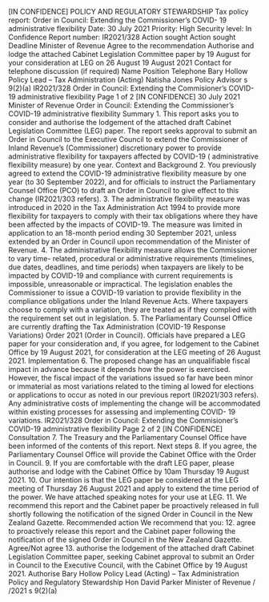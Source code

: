 \[IN CONFIDENCE\] POLICY AND REGULATORY STEWARDSHIP Tax policy report: Order in Council: Extending the Commissioner’s COVID- 19 administrative flexibility Date: 30 July 2021 Priority: High Security level: In Confidence Report number: IR2021/328 Action sought Action sought Deadline Minister of Revenue Agree to the recommendation Authorise and lodge the attached Cabinet Legislation Committee paper by 19 August for your consideration at LEG on 26 August 19 August 2021 Contact for telephone discussion (if required) Name Position Telephone Bary Hollow Policy Lead – Tax Administration (Acting) Natisha Jones Policy Advisor s 9(2)(a) IR2021/328 Order in Council: Extending the Commisioner’s COVID-19 administrative flexibility Page 1 of 2 \[IN CONFIDENCE\] 30 July 2021 Minister of Revenue Order in Council: Extending the Commissioner’s COVID-19 administrative flexibility Summary 1. This report asks you to consider and authorise the lodgement of the attached draft Cabinet Legislation Committee (LEG) paper. The report seeks approval to submit an Order in Council to the Executive Council to extend the Commissioner of Inland Revenue’s (Commissioner) discretionary power to provide administrative flexibility for taxpayers affected by COVID-19 ( administrative flexibility measure) by one year. Context and Background 2. You previously agreed to extend the COVID-19 administrative flexibility measure by one year (to 30 September 2022), and for officials to instruct the Parliamentary Counsel Office (PCO) to draft an Order in Council to give effect to this change (IR2021/303 refers). 3. The administrative flexibility measure was introduced in 2020 in the Tax Administration Act 1994 to provide more flexibility for taxpayers to comply with their tax obligations where they have been affected by the impacts of COVID-19. The measure was limited in application to an 18-month period ending 30 September 2021, unless extended by an Order in Council upon recommendation of the Minister of Revenue. 4. The administrative flexibility measure allows the Commissioner to vary time- related, procedural or administrative requirements (timelines, due dates, deadlines, and time periods) when taxpayers are likely to be impacted by COVID-19 and compliance with current requirements is impossible, unreasonable or impractical. The legislation enables the Commissioner to issue a COVID-19 variation to provide flexibility in the compliance obligations under the Inland Revenue Acts. Where taxpayers choose to comply with a variation, they are treated as if they complied with the requirement set out in legislation. 5. The Parliamentary Counsel Office are currently drafting the Tax Administration (COVID-19 Response Variations) Order 2021 (Order in Council). Officials have prepared a LEG paper for your consideration and, if you agree, for lodgement to the Cabinet Office by 19 August 2021, for consideration at the LEG meeting of 26 August 2021. Implementation 6. The proposed change has an unqualifiable fiscal impact in advance because it depends how the power is exercised. However, the fiscal impact of the variations issued so far have been minor or immaterial as most variations related to the timing al lowed for elections or applications to occur as noted in our previous report (IR2021/303 refers). Any administrative costs of implementing the change will be accommodated within existing processes for assessing and implementing COVID- 19 variations. IR2021/328 Order in Council: Extending the Commisioner’s COVID-19 administrative flexibility Page 2 of 2 \[IN CONFIDENCE\] Consultation 7. The Treasury and the Parliamentary Counsel Office have been informed of the contents of this report. Next steps 8. If you agree, the Parliamentary Counsel Office will provide the Cabinet Office with the Order in Council. 9. If you are comfortable with the draft LEG paper, please authorise and lodge with the Cabinet Office by 10am Thursday 19 August 2021. 10. Our intention is that the LEG paper be considered at the LEG meeting of Thursday 26 August 2021 and apply to extend the time period of the power. We have attached speaking notes for your use at LEG. 11. We recommend this report and the Cabinet paper be proactively released in full shortly following the notification of the signed Order in Council in the New Zealand Gazette. Recommended action We recommend that you: 12. agree to proactively release this report and the Cabinet paper following the notification of the signed Order in Council in the New Zealand Gazette. Agree/Not agree 13. authorise the lodgement of the attached draft Cabinet Legislation Committee paper, seeking Cabinet approval to submit an Order in Council to the Executive Council, with the Cabinet Office by 19 August 2021. Authorise Bary Hollow Policy Lead (Acting) – Tax Administration Policy and Regulatory Stewardship Hon David Parker Minister of Revenue / /2021 s 9(2)(a)